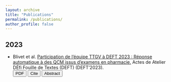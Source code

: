 ```yaml
---
layout: archive
title: "Publications"
permalink: /publications/
author_profile: false
---
```


## 2023

- Blivet et al. [Participation de l’équipe TTGV à DEFT 2023 : Réponse automatique à des QCM issus d’examens en pharmacie.](https://B-Gendron.github.io/publications/publications-1/) Actes de Atelier DÉfi Fouille de Textes (DEFT) (DEFT’2023).
    <form action="http://talnarchives.atala.org/ateliers/2023/DEFT/480090.pdf" method="get" target="_blank"><button type="submit">PDF</button> <form action="https://B-Gendron.github.io/files/ref_deft.txt" method="get" target="_blank"><button type="submit">Cite</button> <form action="http://talnarchives.atala.org/ateliers/2023/DEFT/480090.html" method="get" target="_blank"><button type="submit">Abstract</button></form></form></form>

<!-- - <font color=gray> [To be published] </font>  F. Gaschi, I. El Baamrani, B. Gendron, P. Rastin, Y. Toussaint. _CoSwitchMap : Using Code-Switching to Learn an Unsupervised Bilingual Word Embedding._ Accepted for the 2023 Student Research Workshop of the Association for Computational Linguistics.  
<span style="color:darkblue">*Keywords: code-switching, word embeddings, multilingual alignment, unsupervised mapping.* </span> -->
